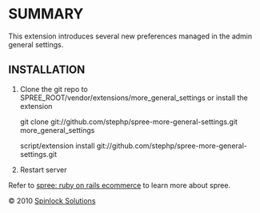 SUMMARY
======

This extension introduces several new preferences managed in the admin general settings.

INSTALLATION
------------

1. Clone the git repo to SPREE_ROOT/vendor/extensions/more_general_settings or install the extension

    git clone git://github.com/stephp/spree-more-general-settings.git more_general_settings

    script/extension install git://github.com/stephp/spree-more-general-settings.git

2. Restart server

Refer to [spree: ruby on rails ecommerce][1] to learn more about spree.

&copy; 2010 [Spinlock Solutions][2] 

[1]: http://spreecommerce.com/
[2]: http://www.spinlocksolutions.com/
